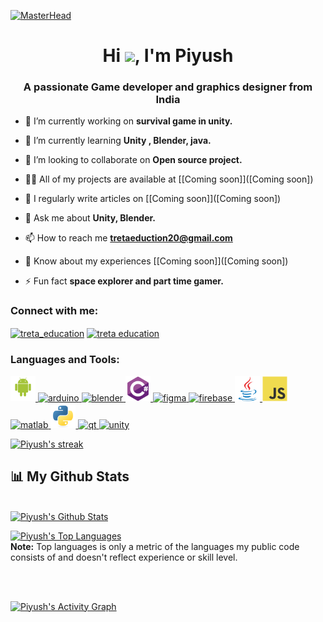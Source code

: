 [![MasterHead](https://firebasestorage.googleapis.com/v0/b/pdfview-india.appspot.com/o/github%20profile%2F5.png?alt=media&token=9268fdf6-aabc-4d6f-86ca-dbbbee6e9f5b)]()
</a><h1 align="center">Hi <img src="https://raw.githubusercontent.com/MartinHeinz/MartinHeinz/master/wave.gif" width="30px">, I'm Piyush</h1>
<h3 align="center">A passionate Game developer and graphics designer from India</h3>

- 🔭 I’m currently working on **survival game in unity.**

- 🌱 I’m currently learning **Unity , Blender, java.**

- 👯 I’m looking to collaborate on **Open source project.**

- 👨‍💻 All of my projects are available at [[Coming soon]]([Coming soon])

- 📝 I regularly write articles on [[Coming soon]]([Coming soon])

- 💬 Ask me about **Unity, Blender.**

- 📫 How to reach me **tretaeduction20@gmail.com**

- 📄 Know about my experiences [[Coming soon]]([Coming soon])

- ⚡ Fun fact **space explorer and part time gamer.**

<h3 align="left">Connect with me:</h3>
<p align="left">

<a href="https://instagram.com/treta_education" target="blank"><img align="center" src="https://raw.githubusercontent.com/rahuldkjain/github-profile-readme-generator/master/src/images/icons/Social/instagram.svg" alt="treta_education" height="30" width="40" /></a>
<a href="https://www.youtube.com/c/treta education" target="blank"><img align="center" src="https://raw.githubusercontent.com/rahuldkjain/github-profile-readme-generator/master/src/images/icons/Social/youtube.svg" alt="treta education" height="30" width="40" /></a>
</p>

<h3 align="left">Languages and Tools:</h3>
<p align="left"> <a href="https://developer.android.com" target="_blank"> <img src="https://raw.githubusercontent.com/devicons/devicon/master/icons/android/android-original-wordmark.svg" alt="android" width="40" height="40"/> </a> <a href="https://www.arduino.cc/" target="_blank"> <img src="https://cdn.worldvectorlogo.com/logos/arduino-1.svg" alt="arduino" width="40" height="40"/> </a> <a href="https://www.blender.org/" target="_blank"> <img src="https://download.blender.org/branding/community/blender_community_badge_white.svg" alt="blender" width="40" height="40"/> </a> <a href="https://www.w3schools.com/cs/" target="_blank"> <img src="https://raw.githubusercontent.com/devicons/devicon/master/icons/csharp/csharp-original.svg" alt="csharp" width="40" height="40"/> </a> <a href="https://www.figma.com/" target="_blank"> <img src="https://www.vectorlogo.zone/logos/figma/figma-icon.svg" alt="figma" width="40" height="40"/> </a> <a href="https://firebase.google.com/" target="_blank"> <img src="https://www.vectorlogo.zone/logos/firebase/firebase-icon.svg" alt="firebase" width="40" height="40"/> </a> <a href="https://www.java.com" target="_blank"> <img src="https://raw.githubusercontent.com/devicons/devicon/master/icons/java/java-original.svg" alt="java" width="40" height="40"/> </a> <a href="https://developer.mozilla.org/en-US/docs/Web/JavaScript" target="_blank"> <img src="https://raw.githubusercontent.com/devicons/devicon/master/icons/javascript/javascript-original.svg" alt="javascript" width="40" height="40"/> </a> <a href="https://www.mathworks.com/" target="_blank"> <img src="https://upload.wikimedia.org/wikipedia/commons/2/21/Matlab_Logo.png" alt="matlab" width="40" height="40"/> </a> <a href="https://www.python.org" target="_blank"> <img src="https://raw.githubusercontent.com/devicons/devicon/master/icons/python/python-original.svg" alt="python" width="40" height="40"/> </a> <a href="https://www.qt.io/" target="_blank"> <img src="https://upload.wikimedia.org/wikipedia/commons/0/0b/Qt_logo_2016.svg" alt="qt" width="40" height="40"/> </a> <a href="https://unity.com/" target="_blank"> <img src="https://www.vectorlogo.zone/logos/unity3d/unity3d-icon.svg" alt="unity" width="40" height="40"/> </a> </p>

<p align="left">
    <a href="https://github.com/PiyushKumar1307/github-readme-streak-stats">
        <img title="🔥 Get streak stats for your profile at git.io/streak-stats" alt="Piyush's streak" src="https://github-readme-streak-stats.herokuapp.com/?user=PiyushKumar1307&theme=black-ice&hide_border=true&stroke=0000&background=060A0CD0"/>
    </a>
</p>



## 📊 My Github Stats

  <br/>
    <a href="https://github.com/PiyushKumar1307/github-readme-stats"><img alt="Piyush's Github Stats" src="https://github-readme-stats.vercel.app/api?username=PiyushKumar1307&show_icons=true&count_private=true&theme=react&hide_border=true&bg_color=0D1117" /></a>

<a href="https://github.com/PiyushKumar1307/github-readme-stats"><img alt="Piyush's Top Languages" src="https://github-readme-stats.vercel.app/api/top-langs/?username=PiyushKumar1307&langs_count=8&count_private=true&layout=compact&theme=react&hide_border=true&bg_color=0D1117" /></a>
  <br/>
  <b>Note:</b> Top languages is only a metric of the languages my public code consists of and doesn't reflect experience or skill level.
  
  
<br/>
<br/>

<a href="https://github.com//github-readme-activity-graph"><img alt="Piyush's Activity Graph" src="https://activity-graph.herokuapp.com/graph?username=PiyushKumar1307&bg_color=0D1117&color=5BCDEC&line=5BCDEC&point=FFFFFF&hide_border=true" /></a>

<br/>
<br/>
